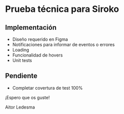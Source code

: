 # Prueba técnica para Siroko

## Implementación
- Diseño requerido en Figma
- Notificaciones para informar de eventos o errores
- Loading
- Funcionalidad de hovers
- Unit tests


## Pendiente
- Completar covertura de test 100%


¡Espero que os guste!

Aitor Ledesma
